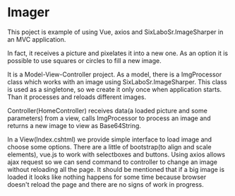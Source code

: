 # Imager
This poject is example of using Vue, axios and SixLaboSr.ImageSharper in an MVC application.


In fact, it receives a picture and pixelates  it into a new one.
As an option it is possible to use squares or circles to fill a new image.


It is a Model-View-Controller project.
As a model, there is a  ImgProcessor class which works with an image using  SixLaboSr.ImageSharper.
This class is used as a singletone, so we create it only once when application starts. Than it  processes 
and reloads different images.

Controller(HomeController) receives data(a loaded picture and some parameters) from a view, calls ImgProcessor 
to process an image and returns a new image to view as Base64String.

In a View(Index.cshtml) we provide simple interface to load image and choose some options.
There are a little of bootstrap(to align and scale elements), vue.js to work with selectboxes and buttons.
Using axios allows ajax request so we can send command to controller to change an image  without
reloading all the page. It should be mentioned that if a big image is loaded it looks like nothing happens 
for some time because browser doesn't reload the page and there are no signs of work in progress.

